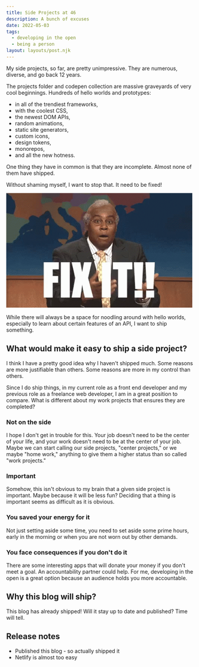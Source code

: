 ```yaml
---
title: Side Projects at 46
description: A bunch of excuses
date: 2022-05-03
tags:
  - developing in the open
  - being a person
layout: layouts/post.njk
---
```


My side projects, so far, are pretty unimpressive. They are numerous, diverse, and go back 12 years.

The projects folder and codepen collection are massive graveyards of very cool beginnings. Hundreds of hello worlds and prototypes:
- in all of the trendiest frameworks, 
- with the coolest CSS,
- the newest DOM APIs, 
- random animations,
- static site generators, 
- custom icons,
- design tokens, 
- monorepos, 
- and all the new hotness.

One thing they have in common is that they are incomplete. Almost none of them have shipped.

Without shaming myself, I want to stop that. It need to be fixed!

<img src="/img/fix-it-snl.gif" width="498" height="306">

While there will always be a space for noodling around with hello worlds, especially to learn about certain features of an API, I want to ship something.

## What would make it easy to ship a side project?

I think I have a pretty good idea why I haven't shipped much. Some reasons are more justifiable than others. Some reasons are more in my control than others.

Since I do ship things, in my current role as a front end developer and my previous role as a freelance web developer, I am in a great position to compare. What is different about my work projects that ensures they are completed?

### Not on the side

I hope I don't get in trouble for this. Your job doesn't need to be the center of your life, and your work doesn't need to be at the center of your job. Maybe we can start calling our side projects, "center projects," or we maybe "home work," anything to give them a higher status than so called "work projects."

### Important

Somehow, this isn't obvious to my brain that a given side project is important. Maybe because it will be less fun? Deciding that a thing is important seems as difficult as it is obvious. 

### You saved your energy for it

Not just setting aside some time, you need to set aside some prime hours, early in the morning or when you are not worn out by other demands.

### You face consequences if you don't do it

There are some interesting apps that will donate your money if you don't meet a goal. An accountability partner could help. For me, developing in the open is a great option because an audience holds you more accountable.



## Why this blog will ship?

This blog has already shipped! Will it stay up to date and published? Time will tell.


## Release notes
- Published this blog - so actually shipped it
- Netlify is almost too easy